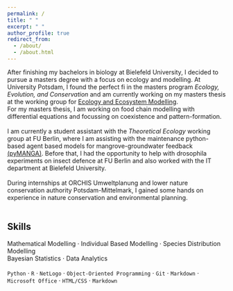 ```yaml
---
permalink: /
title: " "
excerpt: " "
author_profile: true
redirect_from: 
  - /about/
  - /about.html
---
```


After finishing my bachelors in biology at Bielefeld University, I decided to pursue a masters degree with a focus on ecology and modelling. At University Potsdam, I found the perfect fi in the masters program *Ecology, Evolution, and Conservation* and am currently working on my masters thesis at the working group for [Ecology and Ecosystem Modelling](https://www.uni-potsdam.de/en/ibb-ecology/overview).  
For my masters thesis, I am working on food chain modelling with differential equations and focussing on coexistence and pattern-formation.  
<br>
I am currently a student assistant with the *Theoretical Ecology* working group at FU Berlin, where I am assisting with the maintenance python-based agent based models for mangrove-groundwater feedback [(pyMANGA)](https://pymanga.netlify.app/). Before that, I had the opportunity to help with drosophila experiments on insect defence at FU Berlin and also worked with the IT department at Bielefeld University.   
<br>
During internships at ORCHIS Umweltplanung and lower nature conservation authority Potsdam-Mittelmark, I gained some hands on experience in nature conservation and environmental planning.  
<br>

## Skills 

Mathematical Modelling $\cdot$ Individual Based Modelling $\cdot$ Species Distribution Modelling  
Bayesian Statistics $\cdot$ Data Analytics   
<br>
`Python` $\cdot$ `R` $\cdot$ `NetLogo` $\cdot$ `Object-Oriented Programming` $\cdot$ `Git` $\cdot$ `Markdown` $\cdot$ `Microsoft Office` $\cdot$ `HTML/CSS` $\cdot$ `Markdown`  